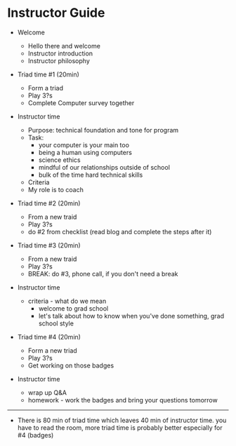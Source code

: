 # Instructor Guide

* Welcome
  * Hello there and welcome
  * Instructor introduction
  * Instructor philosophy

* Triad time #1 (20min)
  * Form a triad
  * Play 3?s
  * Complete Computer survey together

* Instructor time
  * Purpose: technical foundation and tone for program
  * Task: 
    * your computer is your main too
    * being a human using computers
    * science ethics
    * mindful of our relationships outside of school
    * bulk of the time hard technical skills
  * Criteria
  * My role is to coach

* Triad time #2 (20min)
  * From a new traid
  * Play 3?s
  * do #2 from checklist (read blog and complete the steps after it)

* Triad time #3 (20min)
  * From a new traid
  * Play 3?s
  * BREAK: do #3, phone call, if you don't need a break

* Instructor time
  * criteria - what do we mean
    * welcome to grad school
    * let's talk about how to know when you've done something, grad school style

* Triad time #4 (20min)
  * Form a new triad
  * Play 3?s
  * Get working on those badges

* Instructor time
  * wrap up Q&A
  * homework - work the badges and bring your questions tomorrow

-----

* There is 80 min of triad time which leaves 40 min of instructor time. you have to read the room, more triad time is probably better especially for #4 (badges)

